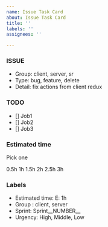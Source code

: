 ```yaml
---
name: Issue Task Card
about: Issue Task Card
title: ''
labels: ''
assignees: ''

---
```


### ISSUE
- Group: client, server, sr
- Type: bug, feature, delete
- Detail: fix actions from client redux

### TODO
 - [] Job1
 - [] Job2
 - [] Job3

### Estimated time
Pick one

0.5h
1h
1.5h
2h
2.5h
3h

### Labels
- Estimated time: E: 1h
- Group : client, server
- Sprint: Sprint__NUMBER__
- Urgency: High, Middle, Low
